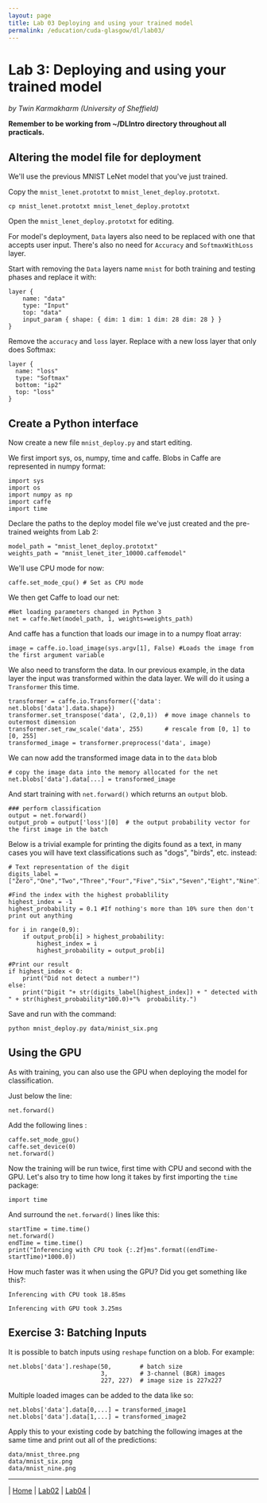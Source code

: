 ```yaml
---
layout: page
title: Lab 03 Deploying and using your trained model
permalink: /education/cuda-glasgow/dl/lab03/
---
```


# Lab 3: Deploying and using your trained model #

*by Twin Karmakharm (University of Sheffield)*

**Remember to be working from ~/DLIntro directory throughout all practicals.**

## Altering the model file for deployment ##
We'll use the previous MNIST LeNet model that you've just trained.

Copy the `mnist_lenet.prototxt` to `mnist_lenet_deploy.prototxt`.

```
cp mnist_lenet.prototxt mnist_lenet_deploy.prototxt
```

Open the `mnist_lenet_deploy.prototxt` for editing.

For model's deployment, `Data` layers also need to be replaced with one that accepts user input. There's also no need for `Accuracy` and `SoftmaxWithLoss` layer.

Start with removing the `Data` layers name `mnist` for both training and testing phases and replace it with:

```
layer {
    name: "data"
    type: "Input"
    top: "data"
    input_param { shape: { dim: 1 dim: 1 dim: 28 dim: 28 } }
}
```

Remove the `accuracy` and `loss` layer. Replace with a new loss layer that only does Softmax:

```
layer {
  name: "loss"
  type: "Softmax"
  bottom: "ip2"
  top: "loss"
}
```

## Create a Python interface ##

Now create a new file `mnist_deploy.py` and start editing.

We first import sys, os, numpy, time and caffe. Blobs in Caffe are represented in numpy format:

```
import sys
import os
import numpy as np
import caffe
import time
```

Declare the paths to the deploy model file we've just created and the pre-trained weights from Lab 2:

```
model_path = "mnist_lenet_deploy.prototxt"
weights_path = "mnist_lenet_iter_10000.caffemodel"
```

We'll use CPU mode for now:

```
caffe.set_mode_cpu() # Set as CPU mode
```

We then get Caffe to load our net:

```
#Net loading parameters changed in Python 3
net = caffe.Net(model_path, 1, weights=weights_path)
```

And caffe has a function that loads our image in to a numpy float array:

```
image = caffe.io.load_image(sys.argv[1], False) #Loads the image from the first argument variable
```

We also need to transform the data. In our previous example, in the data layer the input was transformed within the data layer. We will do it using a `Transformer` this time.

```
transformer = caffe.io.Transformer({'data': net.blobs['data'].data.shape})
transformer.set_transpose('data', (2,0,1))  # move image channels to outermost dimension
transformer.set_raw_scale('data', 255)      # rescale from [0, 1] to [0, 255]
transformed_image = transformer.preprocess('data', image)
```

We can now add the transformed image data in to the `data` blob

```
# copy the image data into the memory allocated for the net
net.blobs['data'].data[...] = transformed_image
```

And start training with `net.forward()` which returns an `output` blob.

```
### perform classification
output = net.forward()
output_prob = output['loss'][0]  # the output probability vector for the first image in the batch
```

Below is a trivial example for printing the digits found as a text, in many cases you will have text classifications such as "dogs", "birds", etc. instead:

```
# Text representation of the digit
digits_label = ["Zero","One","Two","Three","Four","Five","Six","Seven","Eight","Nine"]

#Find the index with the highest probablility
highest_index = -1
highest_probability = 0.1 #If nothing's more than 10% sure then don't print out anything

for i in range(0,9):
    if output_prob[i] > highest_probability:
        highest_index = i
        highest_probability = output_prob[i]

#Print our result
if highest_index < 0:
    print("Did not detect a number!")
else:
    print("Digit "+ str(digits_label[highest_index]) + " detected with " + str(highest_probability*100.0)+"%  probability.")
```

Save and run with the command:

```
python mnist_deploy.py data/minist_six.png
```


## Using the GPU ##

As with training, you can also use the GPU when deploying the model for classification.

Just below the line:

```
net.forward()
```

Add the following lines :

```
caffe.set_mode_gpu()
caffe.set_device(0)
net.forward()
```

Now the training will be run twice, first time with CPU and second with the GPU. Let's also try to time how long it takes by first importing the `time` package:

```
import time
```

And surround the `net.forward()` lines like this:

```
startTime = time.time()
net.forward()
endTime = time.time()
print("Inferencing with CPU took {:.2f}ms".format((endTime-startTime)*1000.0))
```

How much faster was it when using the GPU? Did you get something like this?:

```
Inferencing with CPU took 18.85ms

Inferencing with GPU took 3.25ms
```



## Exercise 3: Batching Inputs ##

It is possible to batch inputs using `reshape` function on a blob. For example:

```
net.blobs['data'].reshape(50,        # batch size
                          3,         # 3-channel (BGR) images
                          227, 227)  # image size is 227x227
```

Multiple loaded images can be added to the data like so:

```
net.blobs['data'].data[0,...] = transformed_image1
net.blobs['data'].data[1,...] = transformed_image2
```

Apply this to your existing code by batching the following images at the same time and print out all of the predictions:

```
data/mnist_three.png
data/mnist_six.png
data/mnist_nine.png
```

---

&#124; [Home](../../) &#124; [Lab02](../lab02) &#124; [Lab04](../lab04) &#124;
